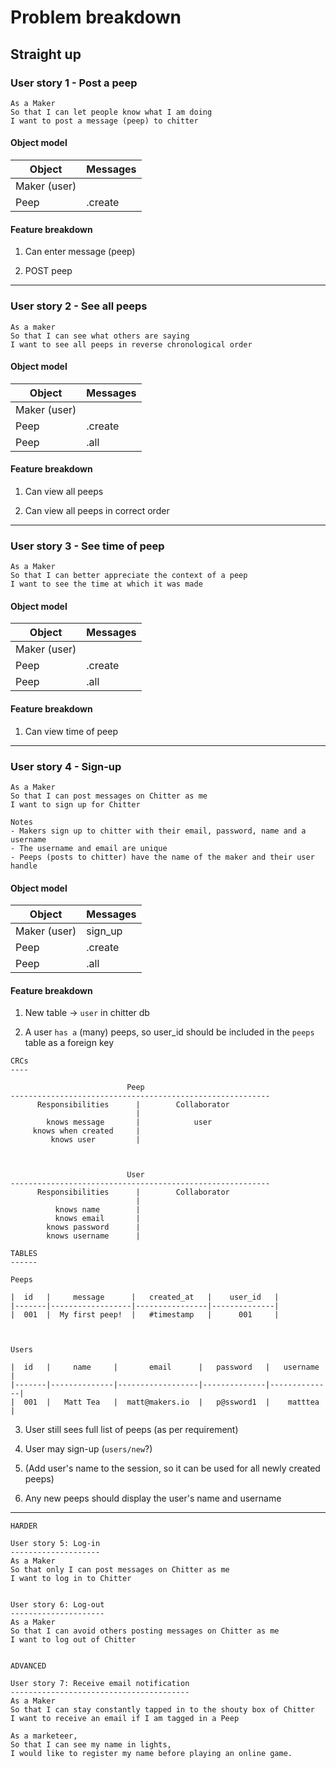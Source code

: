 # Problem breakdown

## Straight up

### User story 1 - Post a peep

```
As a Maker
So that I can let people know what I am doing  
I want to post a message (peep) to chitter
```


#### Object model

Object | Messages
--------------- | --------------------
Maker (user) | 
Peep | .create


#### Feature breakdown

1. Can enter message (peep)

2. POST peep


------

### User story 2 - See all peeps

```
As a maker
So that I can see what others are saying  
I want to see all peeps in reverse chronological order
```


#### Object model

Object | Messages
--------------- | --------------------
Maker (user) | 
Peep | .create
Peep | .all


#### Feature breakdown

1. Can view all peeps

2. Can view all peeps in correct order


------

### User story 3 - See time of peep

```
As a Maker
So that I can better appreciate the context of a peep
I want to see the time at which it was made
``` 


#### Object model

Object | Messages
--------------- | --------------------
Maker (user) | 
Peep | .create
Peep | .all


#### Feature breakdown

1. Can view time of peep


------

### User story 4 - Sign-up

```
As a Maker
So that I can post messages on Chitter as me
I want to sign up for Chitter

Notes
- Makers sign up to chitter with their email, password, name and a username
- The username and email are unique
- Peeps (posts to chitter) have the name of the maker and their user handle
```


#### Object model

Object | Messages
--------------- | --------------------
Maker (user) | sign_up
Peep | .create
Peep | .all


#### Feature breakdown

1. New table -> `user` in chitter db

2. A user `has a` (many) peeps, so user_id should be included in the `peeps` table as a foreign key

```
CRCs
----

                          Peep
----------------------------------------------------------
      Responsibilities      |        Collaborator
                            |
        knows message       |            user
     knows when created     |
         knows user         |
     


                          User
----------------------------------------------------------
      Responsibilities      |        Collaborator
                            |
          knows name        |
          knows email       |
        knows password      |
        knows username      |

TABLES
------

Peeps

|  id   |     message      |   created_at   |    user_id   |
|-------|------------------|----------------|--------------|
|  001  |  My first peep!  |   #timestamp   |      001     |



Users

|  id   |     name     |       email      |   password   |   username   |
|-------|--------------|------------------|--------------|--------------|
|  001  |   Matt Tea   |  matt@makers.io  |   p@ssword1  |    matttea   |

```

3. User still sees full list of peeps (as per requirement)

4. User may sign-up (`users/new`?)

5. (Add user's name to the session, so it can be used for all newly created peeps)

6. Any new peeps should display the user's name and username


------


```
HARDER

User story 5: Log-in
--------------------
As a Maker
So that only I can post messages on Chitter as me
I want to log in to Chitter


User story 6: Log-out
---------------------
As a Maker
So that I can avoid others posting messages on Chitter as me
I want to log out of Chitter


ADVANCED

User story 7: Receive email notification
----------------------------------------
As a Maker
So that I can stay constantly tapped in to the shouty box of Chitter
I want to receive an email if I am tagged in a Peep
```

```
As a marketeer,
So that I can see my name in lights,
I would like to register my name before playing an online game.
```

